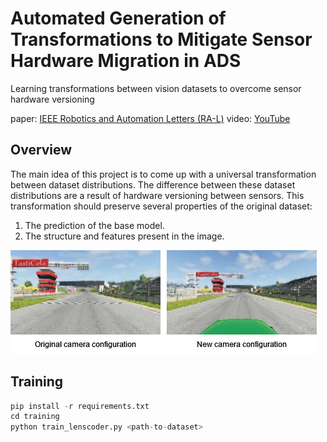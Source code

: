 # Automated Generation of Transformations to Mitigate Sensor Hardware Migration in ADS
Learning transformations between vision datasets to overcome sensor hardware versioning

paper: [IEEE Robotics and Automation Letters (RA-L)](https://ieeexplore.ieee.org/document/10539233)
video: [YouTube](https://www.youtube.com/watch?v=t7dW_dZso8s)

## Overview
The main idea of this project is to come up with a universal transformation between dataset distributions.
The difference between these dataset distributions are a result of hardware versioning between sensors.
This transformation should preserve several properties of the original dataset:
1. The prediction of the base model.
2. The structure and features present in the image.


![camera versioning](figures/camera-versioning.jpg)

## Training

```python
pip install -r requirements.txt
cd training
python train_lenscoder.py <path-to-dataset>
```
